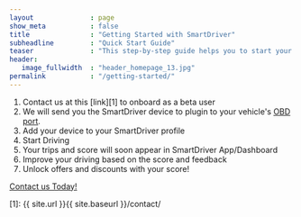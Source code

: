 ```yaml
---
layout              : page
show_meta           : false
title               : "Getting Started with SmartDriver"
subheadline         : "Quick Start Guide"
teaser              : "This step-by-step guide helps you to start your exciting journey as a <b>Smart Driver!</b>"
header:
   image_fullwidth  : "header_homepage_13.jpg"
permalink           : "/getting-started/"
---
```

1. Contact us at this [link][1] to onboard as a beta user
1. We will send you the SmartDriver device to plugin to your vehicle's <a href="https://www.carmd.com/obd-port-location" target="_blank">OBD port</a>.
1. Add your device to your SmartDriver profile
1. Start Driving
1. Your trips and score will soon appear in SmartDriver App/Dashboard
1. Improve your driving based on the score and feedback
1. Unlock offers and discounts with your score!


<a class="radius button small" href="{{ site.url }}{{ site.baseurl }}/contact/">Contact us Today!</a>


 [1]: {{ site.url }}{{ site.baseurl }}/contact/
